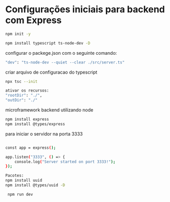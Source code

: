 # Configurações iniciais para backend com Express

```bash
npm init -y
```

```bash
npm install typescript ts-node-dev -D
```

configurar o packege.json com o seguinte comando:

```bash
"dev": "ts-node-dev --quiet --clear ./src/server.ts"
```

criar arquivo de configuracao do typescript

```bash
npx tsc --init

ativar os recursos:
"rootDir": "./",
"outDir": "./"
```

microframework backend utilizando node

```bash
npm install express
npm install @types/express
```

para iniciar o servidor na porta 3333

```bash

const app = express();

app.listen("3333", () => {
    console.log("Server started on port 3333!");
});

```

```bash
Pacotes:
npm install uuid
npm install @types/uuid -D
```

```bash
 npm run dev
```
